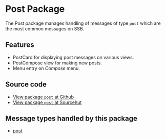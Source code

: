 # Post Package

The Post package manages handling of messages of type `post` which are the most common messages on SSB.

## Features

* PostCard for displaying post messages on various views.
* PostCompose view for making new posts.
* Menu entry on _Compose_ menu.

## Source code
* [View package `post` at Github](https://github.com/soapdog/patchfox/blob/master/src/packages/post) 
* [View package `post` at Sourcehut](https://git.sr.ht/~soapdog/patchfox/tree/master/item/src/packages/post)


## Message types handled by this package

* [post](/message_types/post)
